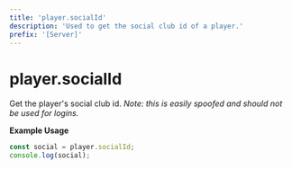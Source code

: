 ```yaml
---
title: 'player.socialId'
description: 'Used to get the social club id of a player.'
prefix: '[Server]'
---
```


# player.socialId

Get the player's social club id.
_Note: this is easily spoofed and should not be used for logins._

**Example Usage**

```js
const social = player.socialId;
console.log(social);
```

